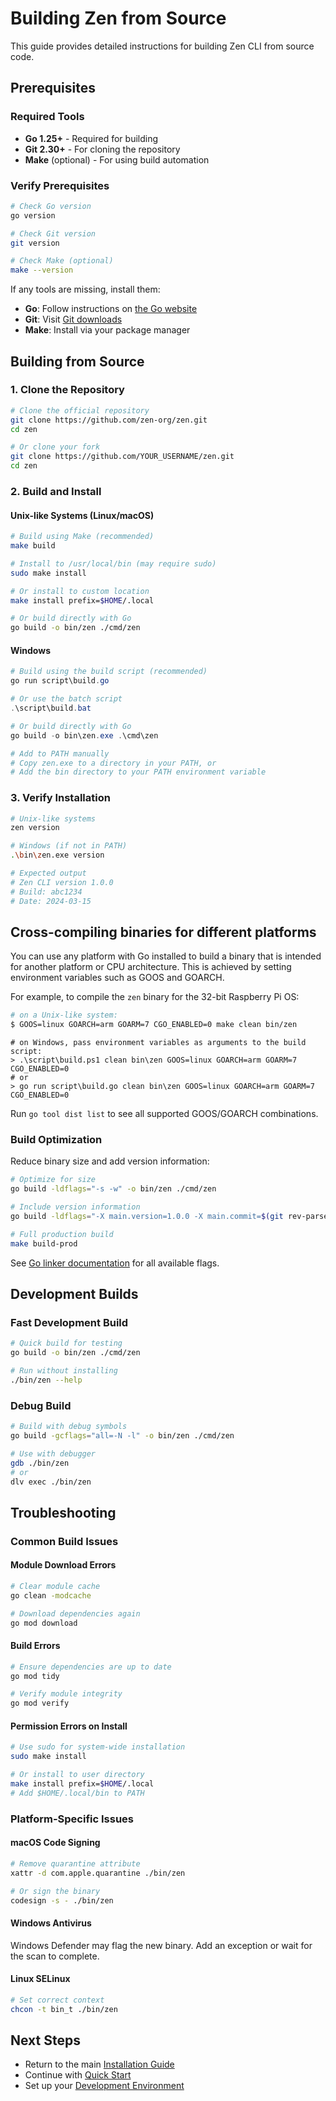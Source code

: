 # Building Zen from Source

This guide provides detailed instructions for building Zen CLI from source code.

## Prerequisites

### Required Tools

- **Go 1.25+** - Required for building
- **Git 2.30+** - For cloning the repository  
- **Make** (optional) - For using build automation

### Verify Prerequisites

```bash
# Check Go version
go version

# Check Git version  
git version

# Check Make (optional)
make --version
```

If any tools are missing, install them:
- **Go**: Follow instructions on [the Go website](https://golang.org/doc/install)
- **Git**: Visit [Git downloads](https://git-scm.com/downloads)
- **Make**: Install via your package manager

## Building from Source

### 1. Clone the Repository

```bash
# Clone the official repository
git clone https://github.com/zen-org/zen.git
cd zen

# Or clone your fork
git clone https://github.com/YOUR_USERNAME/zen.git
cd zen
```

### 2. Build and Install

#### Unix-like Systems (Linux/macOS)

```bash
# Build using Make (recommended)
make build

# Install to /usr/local/bin (may require sudo)
sudo make install

# Or install to custom location
make install prefix=$HOME/.local

# Or build directly with Go
go build -o bin/zen ./cmd/zen
```

#### Windows

```powershell
# Build using the build script (recommended)
go run script\build.go

# Or use the batch script
.\script\build.bat

# Or build directly with Go
go build -o bin\zen.exe .\cmd\zen

# Add to PATH manually
# Copy zen.exe to a directory in your PATH, or
# Add the bin directory to your PATH environment variable
```

### 3. Verify Installation

```bash
# Unix-like systems
zen version

# Windows (if not in PATH)
.\bin\zen.exe version

# Expected output
# Zen CLI version 1.0.0
# Build: abc1234
# Date: 2024-03-15
```

## Cross-compiling binaries for different platforms

You can use any platform with Go installed to build a binary that is intended for another platform or CPU architecture. This is achieved by setting environment variables such as GOOS and GOARCH.

For example, to compile the `zen` binary for the 32-bit Raspberry Pi OS:

```sh
# on a Unix-like system:
$ GOOS=linux GOARCH=arm GOARM=7 CGO_ENABLED=0 make clean bin/zen
```

```pwsh
# on Windows, pass environment variables as arguments to the build script:
> .\script\build.ps1 clean bin\zen GOOS=linux GOARCH=arm GOARM=7 CGO_ENABLED=0
# or
> go run script\build.go clean bin\zen GOOS=linux GOARCH=arm GOARM=7 CGO_ENABLED=0
```

Run `go tool dist list` to see all supported GOOS/GOARCH combinations.

### Build Optimization

Reduce binary size and add version information:

```bash
# Optimize for size
go build -ldflags="-s -w" -o bin/zen ./cmd/zen

# Include version information
go build -ldflags="-X main.version=1.0.0 -X main.commit=$(git rev-parse HEAD)" -o bin/zen ./cmd/zen

# Full production build
make build-prod
```

See [Go linker documentation](https://golang.org/cmd/link/) for all available flags.

## Development Builds

### Fast Development Build

```bash
# Quick build for testing
go build -o bin/zen ./cmd/zen

# Run without installing
./bin/zen --help
```

### Debug Build

```bash
# Build with debug symbols
go build -gcflags="all=-N -l" -o bin/zen ./cmd/zen

# Use with debugger
gdb ./bin/zen
# or
dlv exec ./bin/zen
```

## Troubleshooting

### Common Build Issues

#### Module Download Errors
```bash
# Clear module cache
go clean -modcache

# Download dependencies again
go mod download
```

#### Build Errors
```bash
# Ensure dependencies are up to date
go mod tidy

# Verify module integrity
go mod verify
```

#### Permission Errors on Install
```bash
# Use sudo for system-wide installation
sudo make install

# Or install to user directory
make install prefix=$HOME/.local
# Add $HOME/.local/bin to PATH
```

### Platform-Specific Issues

#### macOS Code Signing
```bash
# Remove quarantine attribute
xattr -d com.apple.quarantine ./bin/zen

# Or sign the binary
codesign -s - ./bin/zen
```

#### Windows Antivirus
Windows Defender may flag the new binary. Add an exception or wait for the scan to complete.

#### Linux SELinux
```bash
# Set correct context
chcon -t bin_t ./bin/zen
```

## Next Steps

- Return to the main [Installation Guide](../user-guide/installation.md)
- Continue with [Quick Start](../user-guide/quick-start.md)
- Set up your [Development Environment](../contributing/getting-started.md)
